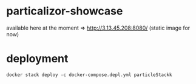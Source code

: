# particalizor-showcase
available here at the moment => http://3.13.45.208:8080/ (static image for now)

# deployment
```
docker stack deploy -c docker-compose.depl.yml particleStackk
```
